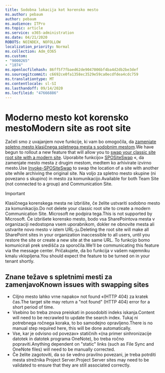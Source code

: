 ```yaml
---
title: Sodobna lokacija kot korensko mesto
ms.author: pebaum
author: pebaum
ms.audience: ITPro
ms.topic: article
ms.service: o365-administration
ms.date: 04/21/2020
ROBOTS: NOINDEX, NOFOLLOW
localization_priority: Normal
ms.collection: Adm_O365
ms.custom:
- "9000265"
- "1874"
ms.openlocfilehash: 86ff5f7fbaed62de9047006bf4ba4d2db2be3def
ms.sourcegitcommit: c6692ce0fa1358ec3529e59ca0ecdfdea4cdc759
ms.translationtype: MT
ms.contentlocale: sl-SI
ms.lasthandoff: 09/14/2020
ms.locfileid: "47666886"
---
```

# <a name="modern-site-as-root-site"></a><span data-ttu-id="ef876-102">Moderno mesto kot korensko mesto</span><span class="sxs-lookup"><span data-stu-id="ef876-102">Modern site as root site</span></span>

<span data-ttu-id="ef876-103">Začeli smo z uvajanjem nove funkcije, ki vam bo omogočila, da [zamenjate spletno mesto klasičnega spletnega mesta s sodobnim mestom](https://docs.microsoft.com/sharepoint/modern-root-site).</span><span class="sxs-lookup"><span data-stu-id="ef876-103">We have begun to rollout a new feature that will allow you to [swap your classic site root site with a modern site](https://docs.microsoft.com/sharepoint/modern-root-site).</span></span> <span data-ttu-id="ef876-104">Uporabite funkcijo» [SPOSiteSwap](https://docs.microsoft.com/powershell/module/sharepoint-online/invoke-spositeswap?view=sharepoint-ps) «, da zamenjate mesto mesta z drugim mestom, medtem ko arhivirate izvirno mesto.</span><span class="sxs-lookup"><span data-stu-id="ef876-104">Use [Invoke-SPOSiteSwap](https://docs.microsoft.com/powershell/module/sharepoint-online/invoke-spositeswap?view=sharepoint-ps) to swap the location of a site with another site while archiving the original site.</span></span> <span data-ttu-id="ef876-105">Na voljo za spletno mesto skupine (ni povezano s skupino) in mesto za komunikacijo.</span><span class="sxs-lookup"><span data-stu-id="ef876-105">Available for both Team Site (not connected to a group) and Communication Site.</span></span>

>[!Important]
> <span data-ttu-id="ef876-106">Klasičnega korenskega mesta ne izbrišite, če želite ustvariti sodobno mesto za komunikacijo.</span><span class="sxs-lookup"><span data-stu-id="ef876-106">Do not delete your classic root site to create a modern Communication Site.</span></span> <span data-ttu-id="ef876-107">Microsoft ne podpira tega.</span><span class="sxs-lookup"><span data-stu-id="ef876-107">This is not supported by Microsoft.</span></span> <span data-ttu-id="ef876-108">Če izbrišete korensko mesto, bodo vsa SharePointova mesta v organizaciji nedostopna vsem uporabnikom, dokler ne obnovite mesta ali ustvarite novo mesto v istem URL-ju.</span><span class="sxs-lookup"><span data-stu-id="ef876-108">Deleting the root site will make all SharePoint sites in your organization inaccessible to all users, until you restore the site or create a new site at the same URL.</span></span> <span data-ttu-id="ef876-109">To funkcijo bomo komunicirali prek središča za sporočila.</span><span class="sxs-lookup"><span data-stu-id="ef876-109">We’ll be communicating this feature via the message center.</span></span> <span data-ttu-id="ef876-110">Pričakujete, da bo funkcija v vašem najemniku kmalu vklopljena.</span><span class="sxs-lookup"><span data-stu-id="ef876-110">You should expect the feature to be turned on in your tenant shortly.</span></span>

## <a name="known-issues-with-swapping-sites"></a><span data-ttu-id="ef876-111">Znane težave s spletnimi mesti za zamenjavo</span><span class="sxs-lookup"><span data-stu-id="ef876-111">Known issues with swapping sites</span></span>
- <span data-ttu-id="ef876-112">Ciljno mesto lahko vrne napako» not found «(HTTP 404) za kratek čas.</span><span class="sxs-lookup"><span data-stu-id="ef876-112">The target site may return a "not found" (HTTP 404) error for a short period of time.</span></span>
- <span data-ttu-id="ef876-113">Vsebino bo treba znova preiskati in posodobiti indeks iskanja.</span><span class="sxs-lookup"><span data-stu-id="ef876-113">Content will need to be recrawled to update the search index.</span></span> <span data-ttu-id="ef876-114">Tukaj ni potrebnega ročnega koraka, to bo samodejno opravljeno.</span><span class="sxs-lookup"><span data-stu-id="ef876-114">There is no manual step required here, this will be done automatically.</span></span>
- <span data-ttu-id="ef876-115">Vse, kar je odvisno od povezav» statičnih «(na primer sinhronizacije datotek in datotek programa OneNote), bo treba ročno popraviti.</span><span class="sxs-lookup"><span data-stu-id="ef876-115">Anything dependent on "static" links (such as File Sync and OneNote files) will need to be manually corrected.</span></span>
- <span data-ttu-id="ef876-116">Če želite zagotoviti, da so še vedno pravilno povezani, je treba potrditi mesta strežnika Project Server.</span><span class="sxs-lookup"><span data-stu-id="ef876-116">Project Server sites may need to be validated to ensure that they are still associated correctly.</span></span> 
